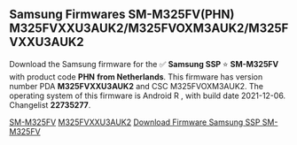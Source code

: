 <h2>Samsung Firmwares SM-M325FV(PHN) M325FVXXU3AUK2/M325FVOXM3AUK2/M325FVXXU3AUK2</h2>
Download the Samsung firmware for the ✅ <strong>Samsung SSP </strong> ⭐ <strong>SM-M325FV</strong> with product code <strong>PHN</strong> <strong> from Netherlands</strong>. This firmware has version number PDA <strong>M325FVXXU3AUK2</strong> and CSC M325FVOXM3AUK2. The operating system of this firmware is Android R , with build date 2021-12-06. Changelist <strong>22735277</strong>.


[SM-M325FV](https://samfirm.shop/samsung/model/SM-M325FV)
[M325FVXXU3AUK2](https://samfirm.shop/samsung/pda/M325FVXXU3AUK2)
[Download Firmware Samsung SSP SM-M325FV](https://samfirm.shop/samsung/firmware/480485)
